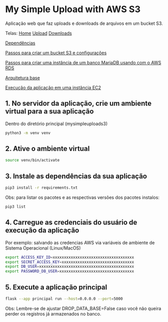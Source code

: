 # My Simple Upload with AWS S3

Aplicação web que faz uploads e downloads de arquivos em um bucket S3. 

Telas: [Home](https://github.com/armandossrecife/mysimpleuploads3/blob/main/docs/home.png) [Upload](https://github.com/armandossrecife/mysimpleuploads3/blob/main/docs/upload_2.png) [Downloads](https://github.com/armandossrecife/mysimpleuploads3/blob/main/docs/downloads.png) 

[Dependências](https://github.com/armandossrecife/mysimpleuploads3/blob/main/docs/dependencias.md)

[Passos para criar um bucket S3 e configurações](https://github.com/armandossrecife/mysimpleuploads3/blob/main/docs/passos_s3.md)

[Passos para criar uma instância de um banco MariaDB usando com o AWS RDS]()

[Arquitetura base](https://github.com/armandossrecife/mysimpleuploads3/blob/main/docs/arquitetura.png)

[Execução da aplicação em uma instância EC2](https://github.com/armandossrecife/mysimpleuploads3/blob/main/docs/passos_ec2.md)

## 1. No servidor da aplicação, crie um ambiente virtual para a sua aplicação

Dentro do diretório principal (mysimpleuploads3)

```bash
python3 -m venv venv
```

## 2. Ative o ambiente virtual

```bash
source venv/bin/activate
```

## 3. Instale as dependências da sua aplicação

```bash
pip3 install -r requirements.txt
```

Obs: para listar os pacotes e as respectivas versões dos pacotes instalos:
```bash
pip3 list
```

## 4. Carregue as credenciais do usuário de execução da aplicação

Por exemplo: salvando as credencias AWS via variáveis de ambiente de Sistema Operacional (Linux/MacOS)

```bash
export ACCESS_KEY_ID=xxxxxxxxxxxxxxxxxxxxxxxxxxxxxxxxxxxx
export SECRET_ACCESS_KEY=xxxxxxxxxxxxxxxxxxxxxxxxxxxxxxxx
export DB_USER=xxxxxxxxxxxxxxxxxxxxxxxxxxxxxxxxxxxxxxxxxx
export PASSWORD_DB_USER=xxxxxxxxxxxxxxxxxxxxxxxxxxxxxxxxx
```

## 5. Execute a aplicação principal
```bash
flask --app principal run --host=0.0.0.0 --port=5000
```

Obs: Lembre-se de ajustar DROP_DATA_BASE=False caso você não queira perder os registros já armazenados no banco.
